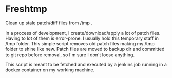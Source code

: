 # Freshtmp
Clean up stale patch/diff files from /tmp . 

In a process of development, I create/download/apply a lot of patch files. Having to lot of them 
is error-prone.
I usually hold this temporary staff in /tmp folder. This simple script removes old patch files making
my /tmp folder to shine like new. Patch files are moved to backup dir and committed to git repo before
removal, so I'm sure I don't loose anything.

This script is meant to be fetched and executed by a jenkins job running in a docker container on my working machine.
